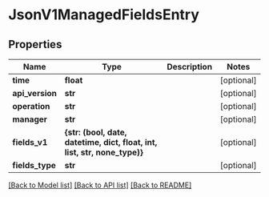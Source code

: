 # JsonV1ManagedFieldsEntry


## Properties
Name | Type | Description | Notes
------------ | ------------- | ------------- | -------------
**time** | **float** |  | [optional] 
**api_version** | **str** |  | [optional] 
**operation** | **str** |  | [optional] 
**manager** | **str** |  | [optional] 
**fields_v1** | **{str: (bool, date, datetime, dict, float, int, list, str, none_type)}** |  | [optional] 
**fields_type** | **str** |  | [optional] 

[[Back to Model list]](../README.md#documentation-for-models) [[Back to API list]](../README.md#documentation-for-api-endpoints) [[Back to README]](../README.md)


